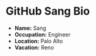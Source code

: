 # GitHub Sang Bio

- **Name:** Sang
- **Occupation:** Engineer
- **Location:** Palo Alto
- **Vacation:** Reno
